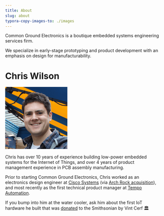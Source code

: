 ```yaml
---
title: About
slug: about
typora-copy-images-to: ./images
---
```


Common Ground Electronics is a boutique embedded systems engineering services firm.

We specialize in early-stage prototyping and product development with an emphasis on design for manufacturability.

# Chris Wilson

![chris_200](images/chris_200.png)

Chris has over 10 years of experience building low-power embedded systems for the Internet of Things, and over 4 years of product management experience in PCB assembly manufacturing.

Prior to starting Common Ground Electronics, Chris worked as an electronics design engineer at [Cisco Systems](https://www.cisco.com/) (via [Arch Rock acquisition](https://www.cisco.com/c/en/us/about/corporate-strategy-office/acquisitions/arch-rock.html)), and most recently as the first technical product manager at [Tempo Automation](https://en.wikipedia.org/wiki/Tempo_Automation).

If you bump into him at the water cooler, ask him about the first IoT hardware he built that was [donated](https://www.si.edu/object/arch-rock-phynet-wireless-sensor-network%253Anmah_1822657) to the Smithsonian by Vint Cerf 🏛️
